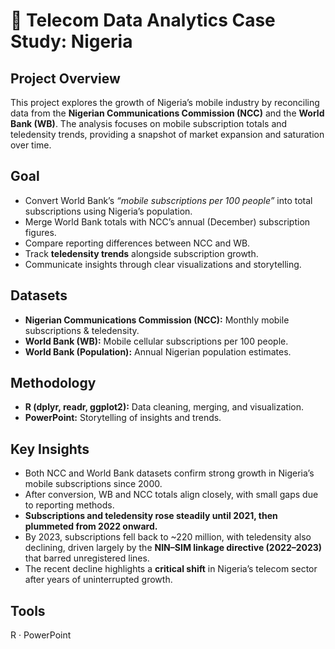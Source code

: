 # 📡 Telecom Data Analytics Case Study: Nigeria

## Project Overview
This project explores the growth of Nigeria’s mobile industry by reconciling data from the **Nigerian Communications Commission (NCC)** and the **World Bank (WB)**. The analysis focuses on mobile subscription totals and teledensity trends, providing a snapshot of market expansion and saturation over time.

## Goal
- Convert World Bank’s *“mobile subscriptions per 100 people”* into total subscriptions using Nigeria’s population.  
- Merge World Bank totals with NCC’s annual (December) subscription figures.  
- Compare reporting differences between NCC and WB.  
- Track **teledensity trends** alongside subscription growth.  
- Communicate insights through clear visualizations and storytelling.

## Datasets
- **Nigerian Communications Commission (NCC):** Monthly mobile subscriptions & teledensity.  
- **World Bank (WB):** Mobile cellular subscriptions per 100 people.  
- **World Bank (Population):** Annual Nigerian population estimates.  

## Methodology
- **R (dplyr, readr, ggplot2):** Data cleaning, merging, and visualization.  
- **PowerPoint:** Storytelling of insights and trends.  

## Key Insights
- Both NCC and World Bank datasets confirm strong growth in Nigeria’s mobile subscriptions since 2000.  
- After conversion, WB and NCC totals align closely, with small gaps due to reporting methods.  
- **Subscriptions and teledensity rose steadily until 2021, then plummeted from 2022 onward.**  
- By 2023, subscriptions fell back to ~220 million, with teledensity also declining, driven largely by the **NIN–SIM linkage directive (2022–2023)** that barred unregistered lines.  
- The recent decline highlights a **critical shift** in Nigeria’s telecom sector after years of uninterrupted growth.


## Tools
R · PowerPoint
